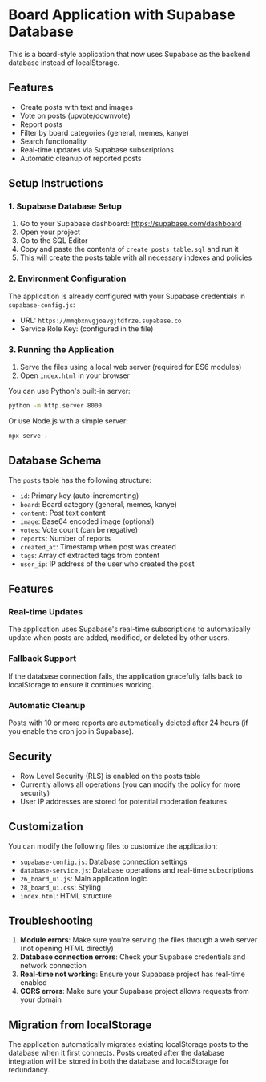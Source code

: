 # Board Application with Supabase Database

This is a board-style application that now uses Supabase as the backend database instead of localStorage.

## Features

- Create posts with text and images
- Vote on posts (upvote/downvote)
- Report posts
- Filter by board categories (general, memes, kanye)
- Search functionality
- Real-time updates via Supabase subscriptions
- Automatic cleanup of reported posts

## Setup Instructions

### 1. Supabase Database Setup

1. Go to your Supabase dashboard: https://supabase.com/dashboard
2. Open your project
3. Go to the SQL Editor
4. Copy and paste the contents of `create_posts_table.sql` and run it
5. This will create the posts table with all necessary indexes and policies

### 2. Environment Configuration

The application is already configured with your Supabase credentials in `supabase-config.js`:

- URL: `https://mmqbxnvgjoavgjtdfrze.supabase.co`
- Service Role Key: (configured in the file)

### 3. Running the Application

1. Serve the files using a local web server (required for ES6 modules)
2. Open `index.html` in your browser

You can use Python's built-in server:
```bash
python -m http.server 8000
```

Or use Node.js with a simple server:
```bash
npx serve .
```

## Database Schema

The `posts` table has the following structure:

- `id`: Primary key (auto-incrementing)
- `board`: Board category (general, memes, kanye)
- `content`: Post text content
- `image`: Base64 encoded image (optional)
- `votes`: Vote count (can be negative)
- `reports`: Number of reports
- `created_at`: Timestamp when post was created
- `tags`: Array of extracted tags from content
- `user_ip`: IP address of the user who created the post

## Features

### Real-time Updates
The application uses Supabase's real-time subscriptions to automatically update when posts are added, modified, or deleted by other users.

### Fallback Support
If the database connection fails, the application gracefully falls back to localStorage to ensure it continues working.

### Automatic Cleanup
Posts with 10 or more reports are automatically deleted after 24 hours (if you enable the cron job in Supabase).

## Security

- Row Level Security (RLS) is enabled on the posts table
- Currently allows all operations (you can modify the policy for more security)
- User IP addresses are stored for potential moderation features

## Customization

You can modify the following files to customize the application:

- `supabase-config.js`: Database connection settings
- `database-service.js`: Database operations and real-time subscriptions
- `26_board_ui.js`: Main application logic
- `28_board_ui.css`: Styling
- `index.html`: HTML structure

## Troubleshooting

1. **Module errors**: Make sure you're serving the files through a web server (not opening HTML directly)
2. **Database connection errors**: Check your Supabase credentials and network connection
3. **Real-time not working**: Ensure your Supabase project has real-time enabled
4. **CORS errors**: Make sure your Supabase project allows requests from your domain

## Migration from localStorage

The application automatically migrates existing localStorage posts to the database when it first connects. Posts created after the database integration will be stored in both the database and localStorage for redundancy. 